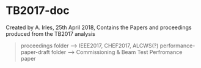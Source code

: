 # TB2017-doc
Created by A. Irles, 25th April 2018,
Contains the Papers and proceedings produced from the TB2017 analysis

> proceedings folder --> IEEE2017, CHEF2017, ALCWS(?)
> performance-paper-draft folder --> Commissioning & Beam Test Perfromance paper
